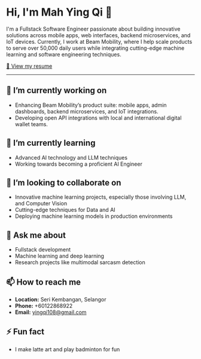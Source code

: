 # Hi, I'm Mah Ying Qi 👋

I'm a Fullstack Software Engineer passionate about building innovative solutions across mobile apps, web interfaces, backend microservices, and IoT devices. Currently, I work at Beam Mobility, where I help scale products to serve over 50,000 daily users while integrating cutting-edge machine learning and software engineering techniques.

[📄 View my resume](https://docs.google.com/document/d/13UcT93MoNEQ7XO4gJVGWUZas6cWiFPv7/edit?usp=sharing&ouid=116848648833830679496&rtpof=true&sd=true)

---

## 🔭 I’m currently working on

- Enhancing Beam Mobility’s product suite: mobile apps, admin dashboards, backend microservices, and IoT integrations.  
- Developing open API integrations with local and international digital wallet teams.

## 🌱 I’m currently learning

- Advanced AI technology and LLM techniques  
- Working towards becoming a proficient AI Engineer

## 👯 I’m looking to collaborate on

- Innovative machine learning projects, especially those involving LLM, and Computer Vision  
- Cutting-edge techniques for Data and AI  
- Deploying machine learning models in production environments

## 💬 Ask me about

- Fullstack development  
- Machine learning and deep learning  
- Research projects like multimodal sarcasm detection

## 📫 How to reach me

- **Location:** Seri Kembangan, Selangor  
- **Phone:** +60122868922  
- **Email:** [yingqi108@gmail.com](mailto:yingqi108@gmail.com)

## ⚡ Fun fact

- I make latte art and play badminton for fun


